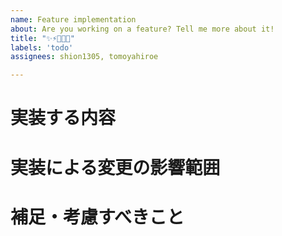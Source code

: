 ```yaml
---
name: Feature implementation
about: Are you working on a feature? Tell me more about it!
title: "✨⚡️📝🔥🔧"
labels: 'todo'
assignees: shion1305, tomoyahiroe

---
```


# 実装する内容

# 実装による変更の影響範囲

# 補足・考慮すべきこと
